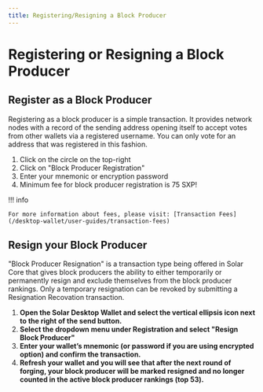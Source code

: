 ```yaml
---
title: Registering/Resigning a Block Producer
---
```


# Registering or Resigning a Block Producer

## Register as a Block Producer

Registering as a block producer is a simple transaction. It provides network nodes with a record of the sending address opening itself to accept votes from other wallets via a registered username. You can only vote for an address that was registered in this fashion.

1. Click on the circle on the top-right
2. Click on "Block Producer Registration"
3. Enter your mnemonic or encryption password
4. Minimum fee for block producer registration is 75 SXP!

!!! info

    For more information about fees, please visit: [Transaction Fees](/desktop-wallet/user-guides/transaction-fees)

## **Resign your Block Producer**

"Block Producer Resignation" is a transaction type being offered in Solar Core that gives block producers the ability to either temporarily or permanently resign and exclude themselves from the block producer rankings. Only a temporary resignation can be revoked by submitting a Resignation Recovation transaction.

1. **Open the Solar Desktop Wallet and select the vertical ellipsis icon next to the right of the send button.**
2. **Select the dropdown menu under Registration and select "Resign Block Producer"**
3. **Enter your wallet’s mnemonic (or password if you are using encrypted option) and confirm the transaction.**
4. **Refresh your wallet and you will see that after the next round of forging, your block producer will be marked resigned and no longer counted in the active block producer rankings (top 53).**
